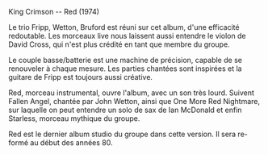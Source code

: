 King Crimson -- Red (1974)

Le trio Fripp, Wetton, Bruford est réuni sur cet album, d'une efficacité redoutable. Les morceaux live nous laissent aussi entendre le violon de David Cross, qui n'est plus crédité en tant que membre du groupe.

Le couple basse/batterie est une machine de précision, capable de se renouveler à chaque mesure. Les parties chantées sont inspirées et la guitare de Fripp est toujours aussi créative.

Red, morceau instrumental, ouvre l'album, avec un son très lourd. Suivent Fallen Angel, chantée par John Wetton, ainsi que One More Red Nightmare, sur laquelle on peut entendre un solo de sax de Ian McDonald et enfin Starless, morceau mythique du groupe.

Red est le dernier album studio du groupe dans cette version. Il sera re-formé au début des années 80.
